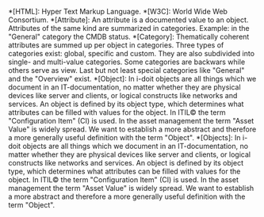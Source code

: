 *[HTML]: Hyper Text Markup Language.
*[W3C]: World Wide Web Consortium.
*[Attribute]: An attribute is a documented value to an object. Attributes of the same kind are summarized in categories. Example: in the "General" category the CMDB status.
*[Category]: Thematically coherent attributes are summed up per object in categories. Three types of categories exist: global, specific and custom. They are also subdivided into single- and multi-value categories. Some categories are backwars while others serve as view. Last but not least special categories like "General" and the "Overview" exist.
*[Object]: In i-doit objects are all things which we document in an IT-documentation, no matter whether they are physical devices like server and clients, or logical constructs like networks and services. An object is defined by its object type, which determines what attributes can be filled with values for the object. In ITIL© the term "Configuration Item" (CI) is used. In the asset management the term "Asset Value" is widely spread. We want to establish a more abstract and therefore a more generally useful definition with the term "Object".
*[Objects]: In i-doit objects are all things which we document in an IT-documentation, no matter whether they are physical devices like server and clients, or logical constructs like networks and services. An object is defined by its object type, which determines what attributes can be filled with values for the object. In ITIL© the term "Configuration Item" (CI) is used. In the asset management the term "Asset Value" is widely spread. We want to establish a more abstract and therefore a more generally useful definition with the term "Object".
